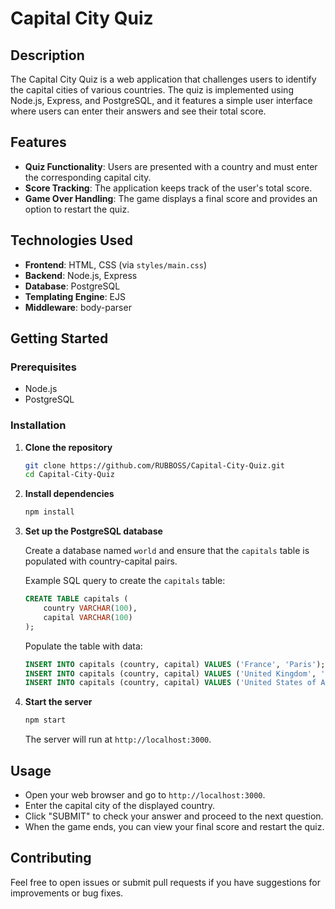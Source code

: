 # Capital City Quiz

## Description

The Capital City Quiz is a web application that challenges users to identify the capital cities of various countries. The quiz is implemented using Node.js, Express, and PostgreSQL, and it features a simple user interface where users can enter their answers and see their total score.

## Features

- **Quiz Functionality**: Users are presented with a country and must enter the corresponding capital city.
- **Score Tracking**: The application keeps track of the user's total score.
- **Game Over Handling**: The game displays a final score and provides an option to restart the quiz.

## Technologies Used

- **Frontend**: HTML, CSS (via `styles/main.css`)
- **Backend**: Node.js, Express
- **Database**: PostgreSQL
- **Templating Engine**: EJS
- **Middleware**: body-parser

## Getting Started

### Prerequisites

- Node.js
- PostgreSQL

### Installation

1. **Clone the repository**

    ```bash
    git clone https://github.com/RUBBOSS/Capital-City-Quiz.git
    cd Capital-City-Quiz
    ```

2. **Install dependencies**

    ```bash
    npm install
    ```

3. **Set up the PostgreSQL database**

    Create a database named `world` and ensure that the `capitals` table is populated with country-capital pairs.

    Example SQL query to create the `capitals` table:

    ```sql
    CREATE TABLE capitals (
        country VARCHAR(100),
        capital VARCHAR(100)
    );
    ```

    Populate the table with data:

    ```sql
    INSERT INTO capitals (country, capital) VALUES ('France', 'Paris');
    INSERT INTO capitals (country, capital) VALUES ('United Kingdom', 'London');
    INSERT INTO capitals (country, capital) VALUES ('United States of America', 'New York');
    ```

4. **Start the server**

    ```bash
    npm start
    ```

    The server will run at `http://localhost:3000`.

## Usage

- Open your web browser and go to `http://localhost:3000`.
- Enter the capital city of the displayed country.
- Click "SUBMIT" to check your answer and proceed to the next question.
- When the game ends, you can view your final score and restart the quiz.

## Contributing

Feel free to open issues or submit pull requests if you have suggestions for improvements or bug fixes.
